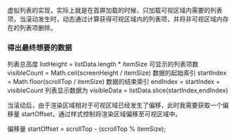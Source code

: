 虚拟列表的实现，实际上就是在首屏加载的时候，只加载可视区域内需要的列表项，当滚动发生时，动态通过计算获得可视区域内的列表项，并将非可视区域内存在的列表项删除。

### 得出最终想要的数据

列表总高度 listHeight = listData.length \* itemSize
可显示的列表项数 visibleCount = Math.ceil(screenHeight / itemSize)
数据的起始索引 startIndex = Math.floor(scrollTop / itemSize)
数据的结束索引 endIndex = startIndex + visibleCount
列表显示数据为 visibleData = listData.slice(startIndex,endIndex)

当滚动后，由于渲染区域相对于可视区域已经发生了偏移，此时我需要获取一个偏移量 startOffset，通过样式控制将渲染区域偏移至可视区域中。

偏移量 startOffset = scrollTop - (scrollTop % itemSize);
